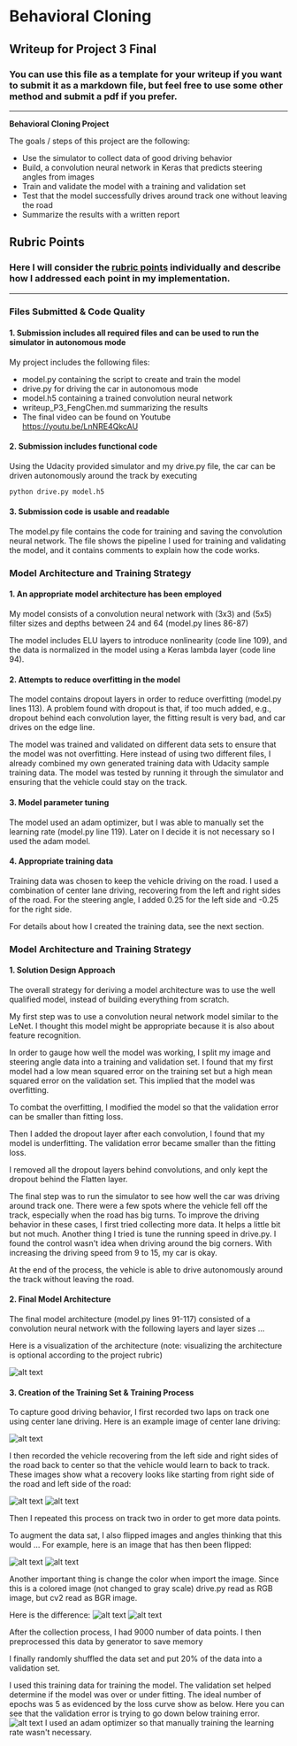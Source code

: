 # **Behavioral Cloning**

## Writeup for Project 3 Final

### You can use this file as a template for your writeup if you want to submit it as a markdown file, but feel free to use some other method and submit a pdf if you prefer.

---

**Behavioral Cloning Project**

The goals / steps of this project are the following:
* Use the simulator to collect data of good driving behavior
* Build, a convolution neural network in Keras that predicts steering angles from images
* Train and validate the model with a training and validation set
* Test that the model successfully drives around track one without leaving the road
* Summarize the results with a written report


[//]: # (Image References)

[image1]: ./submit_Images/Architecture.PNG "Model Visualization"
[image2]: ./submit_Images/center.jpg "Center image"
[image3]: ./submit_Images/left_recovery.jpg "Recovery Image"
[image4]: ./submit_Images/right_recovery.jpg "Recovery Image"
[image5]: ./submit_Images/before_flip.png "Recovery Image"
[image6]: ./submit_Images/after_flip.png "Normal Image"
[image7]: ./submit_Images/BGR_image.png "Flipped Image"
[image8]: ./submit_Images/RGB_image.png "Flipped Image"
[image9]: ./submit_Images/train_val_curve.png "Flipped Image"

## Rubric Points
### Here I will consider the [rubric points](https://review.udacity.com/#!/rubrics/432/view) individually and describe how I addressed each point in my implementation.  

---
### Files Submitted & Code Quality

#### 1. Submission includes all required files and can be used to run the simulator in autonomous mode

My project includes the following files:
* model.py containing the script to create and train the model
* drive.py for driving the car in autonomous mode
* model.h5 containing a trained convolution neural network
* writeup_P3_FengChen.md summarizing the results
* The final video can be found on Youtube https://youtu.be/LnNRE4QkcAU

#### 2. Submission includes functional code
Using the Udacity provided simulator and my drive.py file, the car can be driven autonomously around the track by executing
```sh
python drive.py model.h5
```

#### 3. Submission code is usable and readable

The model.py file contains the code for training and saving the convolution neural network. The file shows the pipeline I used for training and validating the model, and it contains comments to explain how the code works.

### Model Architecture and Training Strategy

#### 1. An appropriate model architecture has been employed

My model consists of a convolution neural network with (3x3) and (5x5) filter sizes and depths between 24 and 64 (model.py lines 86-87)

The model includes ELU layers to introduce nonlinearity (code line 109), and the data is normalized in the model using a Keras lambda layer (code line 94).

#### 2. Attempts to reduce overfitting in the model

The model contains dropout layers in order to reduce overfitting (model.py lines 113).
A problem found with dropout is that, if too much added, e.g., dropout behind each convolution layer, the fitting result is very bad, and car drives on the edge line.

The model was trained and validated on different data sets to ensure that the model was not overfitting.
Here instead of using two different files, I already combined my own generated training data with Udacity sample
training data. The model was tested by running it through the simulator and ensuring that the vehicle could stay on the track.

#### 3. Model parameter tuning

The model used an adam optimizer, but I was able to manually set the learning rate (model.py line 119). Later on I decide it is not necessary so I used the adam model.

#### 4. Appropriate training data

Training data was chosen to keep the vehicle driving on the road. I used a combination of center lane driving,
recovering from the left and right sides of the road. For the steering angle, I added 0.25 for the left side and
-0.25 for the right side.

For details about how I created the training data, see the next section.

### Model Architecture and Training Strategy

#### 1. Solution Design Approach

The overall strategy for deriving a model architecture was to use the well qualified model,
instead of building everything from scratch.

My first step was to use a convolution neural network model similar to the LeNet.
I thought this model might be appropriate because it is also about feature recognition.

In order to gauge how well the model was working, I split my image and steering angle
data into a training and validation set. I found that my first model had a low mean
squared error on the training set but a high mean squared error on the validation set.
This implied that the model was overfitting.

To combat the overfitting, I modified the model so that the validation error can be smaller than fitting loss.

Then I added the dropout layer after each convolution, I found that my model is underfitting. The validation error became smaller than the fitting loss.

I removed all the dropout layers behind convolutions, and only kept the dropout behind the Flatten layer.

The final step was to run the simulator to see how well the car was driving around track one.
There were a few spots where the vehicle fell off the track, especially when the road has big turns.
To improve the driving behavior in these cases, I first tried collecting more data. It helps a little bit but not much.
Another thing I tried is tune the running speed in drive.py. I found the control wasn't idea when driving around the big corners.
With increasing the driving speed from 9 to 15, my car is okay.

At the end of the process, the vehicle is able to drive autonomously around the track without leaving the road.

#### 2. Final Model Architecture

The final model architecture (model.py lines 91-117) consisted of a convolution
neural network with the following layers and layer sizes ...

Here is a visualization of the architecture (note: visualizing the architecture is optional according to the project rubric)

![alt text][image1]

#### 3. Creation of the Training Set & Training Process

To capture good driving behavior, I first recorded two laps on track one using center lane driving.
 Here is an example image of center lane driving:

![alt text][image2]

I then recorded the vehicle recovering from the left side and right sides of the road back to center so that
the vehicle would learn to back to track. These images show what a recovery looks like starting from right side of
the road and left side of the road:

![alt text][image3]
![alt text][image4]

Then I repeated this process on track two in order to get more data points.

To augment the data sat, I also flipped images and angles thinking that this would ... For example, here is an image that has then been flipped:

![alt text][image5]
![alt text][image6]

Another important thing is change the color when import the image. Since this is a colored image (not changed to gray scale)
drive.py read as RGB image, but cv2 read as BGR image.

Here is the difference:
![alt text][image7]
![alt text][image8]

After the collection process, I had 9000 number of data points. I then preprocessed this data by generator to save memory


I finally randomly shuffled the data set and put 20% of the data into a validation set.

I used this training data for training the model.
The validation set helped determine if the model was over or under fitting.
The ideal number of epochs was 5 as evidenced by the loss curve show as below. Here you can see that the validation error is trying to go down below training error.
![alt text][image9]
I used an adam optimizer so that manually training the learning rate wasn't necessary.
